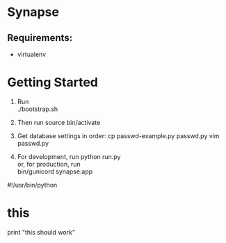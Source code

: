 # Synapse

## Requirements:
* virtualenv

# Getting Started
1. Run  
        ./bootstrap.sh

2. Then run
       source bin/activate

3. Get database settings in order:
       cp passwd-example.py passwd.py
       vim passwd.py

4. For development, 
        run python run.py  
    or, for production, run  
        bin/gunicord synapse:app


#!/usr/bin/python
# this
print "this should work"
